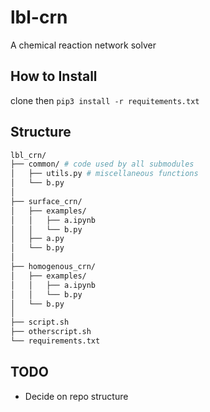 # lbl-crn
A chemical reaction network solver

## How to Install
clone then 
`pip3 install -r requitements.txt`

## Structure
``` bash
lbl_crn/
├── common/ # code used by all submodules
│   ├── utils.py # miscellaneous functions
│   └── b.py
│   
├── surface_crn/
│   ├── examples/
│   │   ├── a.ipynb
│   │   └── b.py
│   ├── a.py
│   └── b.py
│   
├── homogenous_crn/
│   ├── examples/
│   │   ├── a.ipynb
│   │   └── b.py
│   └── b.py
│   
├── script.sh
├── otherscript.sh
└── requirements.txt
```

## TODO
  - Decide on repo structure

